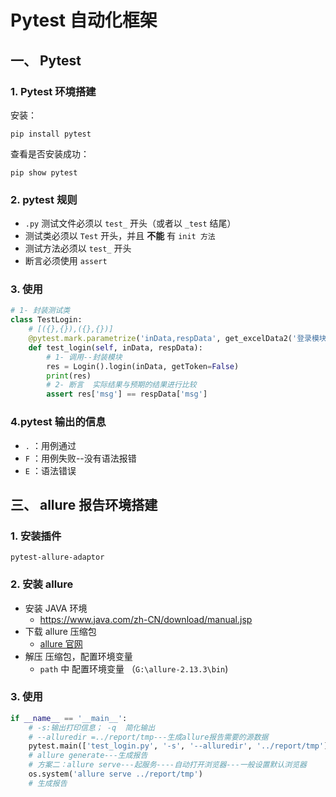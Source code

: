 # Pytest 自动化框架

## 一、 Pytest

### 1. Pytest 环境搭建

安装：

```shell
pip install pytest
```

查看是否安装成功：

```shell
pip show pytest	
```

### 2. pytest 规则

-   `.py` 测试文件必须以 `test_` 开头（或者以 `_test` 结尾）
-   测试类必须以 `Test` 开头，并且 **不能** 有 `init 方法`
-   测试方法必须以 `test_` 开头
-   断言必须使用 `assert`

### 3. 使用

```python
# 1- 封装测试类
class TestLogin:
    # [({},{}),({},{})]
    @pytest.mark.parametrize('inData,respData', get_excelData2('登录模块', 'Login'))  # parametrize('变量'，值)
    def test_login(self, inData, respData):
        # 1- 调用--封装模块
        res = Login().login(inData, getToken=False)
        print(res)
        # 2- 断言  实际结果与预期的结果进行比较
        assert res['msg'] == respData['msg']
```

### 4.pytest 输出的信息

-   `.` ：用例通过
-   `F` ：用例失败--没有语法报错
-   `E` ：语法错误

## 三、 allure 报告环境搭建

### 1. 安装插件

```shell
pytest-allure-adaptor
```

### 2. 安装 allure

-   安装 JAVA 环境
    -   https://www.java.com/zh-CN/download/manual.jsp
-   下载 allure 压缩包
    -   [allure 官网](https://github.com/allure-framework/allure2/releases/tag/2.13.10)
-   解压 压缩包，配置环境变量
    -   `path` 中 配置环境变量 （`G:\allure-2.13.3\bin`)

### 3. 使用

```python
if __name__ == '__main__':
    # -s:输出打印信息； -q  简化输出
    # --alluredir =../report/tmp---生成allure报告需要的源数据
    pytest.main(['test_login.py', '-s', '--alluredir', '../report/tmp'])
    # allure generate---生成报告
    # 方案二：allure serve---起服务----自动打开浏览器---一般设置默认浏览器
    os.system('allure serve ../report/tmp')
    # 生成报告
```

